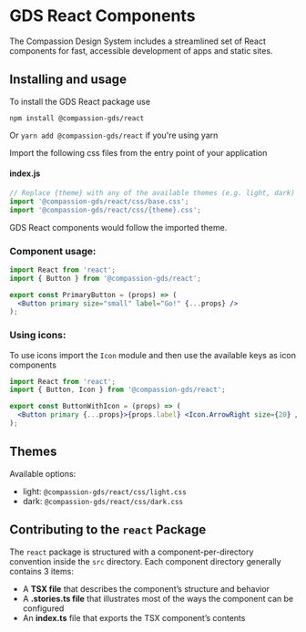 # GDS React Components

The Compassion Design System includes a streamlined set of React components for
fast, accessible development of apps and static sites.

## Installing and usage

To install the GDS React package use

```shell
npm install @compassion-gds/react
```

Or `yarn add @compassion-gds/react` if you're using yarn

Import the following css files from the entry point of your application

#### index.js
```js
// Replace {theme} with any of the available themes (e.g. light, dark)
import '@compassion-gds/react/css/base.css';
import '@compassion-gds/react/css/{theme}.css';
```

GDS React components would follow the imported theme.

### Component usage:

```jsx
import React from 'react';
import { Button } from '@compassion-gds/react';

export const PrimaryButton = (props) => (
  <Button primary size="small" label="Go!" {...props} />
);
```

### Using icons:

To use icons import the `Icon` module and then use the available keys as icon components

```jsx
import React from 'react';
import { Button, Icon } from '@compassion-gds/react';

export const ButtonWithIcon = (props) => (
  <Button primary {...props}>{props.label} <Icon.ArrowRight size={20} /></Button>
);
```

## Themes

Available options:
- light: `@compassion-gds/react/css/light.css`
- dark: `@compassion-gds/react/css/dark.css`

## Contributing to the `react` Package

The `react` package is structured with a component-per-directory convention
inside the `src` directory. Each component directory generally contains 3 items:

- A **TSX file** that describes the component’s structure and behavior
- A **.stories.ts file** that illustrates most of the ways the component can
  be configured
- An **index.ts** file that exports the TSX component’s contents
